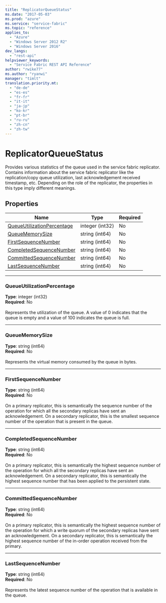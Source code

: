 ```yaml
---
title: "ReplicatorQueueStatus"
ms.date: "2017-05-03"
ms.prod: "azure"
ms.service: "service-fabric"
ms.topic: "reference"
applies_to: 
  - "Azure"
  - "Windows Server 2012 R2"
  - "Windows Server 2016"
dev_langs: 
  - "rest-api"
helpviewer_keywords: 
  - "Service Fabric REST API Reference"
author: "rwike77"
ms.author: "ryanwi"
manager: "timlt"
translation.priority.mt: 
  - "de-de"
  - "es-es"
  - "fr-fr"
  - "it-it"
  - "ja-jp"
  - "ko-kr"
  - "pt-br"
  - "ru-ru"
  - "zh-cn"
  - "zh-tw"
---
```

# ReplicatorQueueStatus

Provides various statistics of the queue used in the service fabric replicator.
Contains information about the service fabric replicator like the replication/copy queue utilization, last acknowledgement received timestamp, etc.
Depending on the role of the replicator, the properties in this type imply different meanings. 


## Properties
| Name | Type | Required |
| --- | --- | --- |
| [QueueUtilizationPercentage](#queueutilizationpercentage) | integer (int32) | No |
| [QueueMemorySize](#queuememorysize) | string (int64) | No |
| [FirstSequenceNumber](#firstsequencenumber) | string (int64) | No |
| [CompletedSequenceNumber](#completedsequencenumber) | string (int64) | No |
| [CommittedSequenceNumber](#committedsequencenumber) | string (int64) | No |
| [LastSequenceNumber](#lastsequencenumber) | string (int64) | No |

____
### QueueUtilizationPercentage
__Type__: integer (int32) <br/>
__Required__: No<br/>
<br/>
Represents the utilization of the queue. A value of 0 indicates that the queue is empty and a value of 100 indicates the queue is full.

____
### QueueMemorySize
__Type__: string (int64) <br/>
__Required__: No<br/>
<br/>
Represents the virtual memory consumed by the queue in bytes.

____
### FirstSequenceNumber
__Type__: string (int64) <br/>
__Required__: No<br/>
<br/>
On a primary replicator, this is semantically the sequence number of the operation for which all the secondary replicas have sent an acknowledgement.
On a secondary replicator, this is the smallest sequence number of the operation that is present in the queue.


____
### CompletedSequenceNumber
__Type__: string (int64) <br/>
__Required__: No<br/>
<br/>
On a primary replicator, this is semantically the highest sequence number of the operation for which all the secondary replicas have sent an acknowledgement.
On a secondary replicator, this is semantically the highest sequence number that has been applied to the persistent state.


____
### CommittedSequenceNumber
__Type__: string (int64) <br/>
__Required__: No<br/>
<br/>
On a primary replicator, this is semantically the highest sequence number of the operation for which a write quorum of the secondary replicas have sent an acknowledgement.
On a secondary replicator, this is semantically the highest sequence number of the in-order operation received from the primary.


____
### LastSequenceNumber
__Type__: string (int64) <br/>
__Required__: No<br/>
<br/>
Represents the latest sequence number of the operation that is available in the queue.
